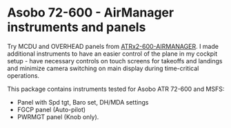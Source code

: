 # Asobo 72-600 - AirManager instruments and panels 

Try MCDU and OVERHEAD panels from [ATRx2-600-AIRMANAGER](https://github.com/Delta-Charlie-DEV/ATRx2-600-AIRMANAGER). I made additional instruments to have an easier control of the plane in my cockpit setup - have necessary controls on touch screens for takeoffs and landings and minimize camera switching on main display during time-critical operations.

This package contains instruments tested for Asobo ATR 72-600 and MSFS:

- Panel with Spd tgt, Baro set, DH/MDA settings
- FGCP panel (Auto-pilot)
- PWRMGT panel (Knob only).



